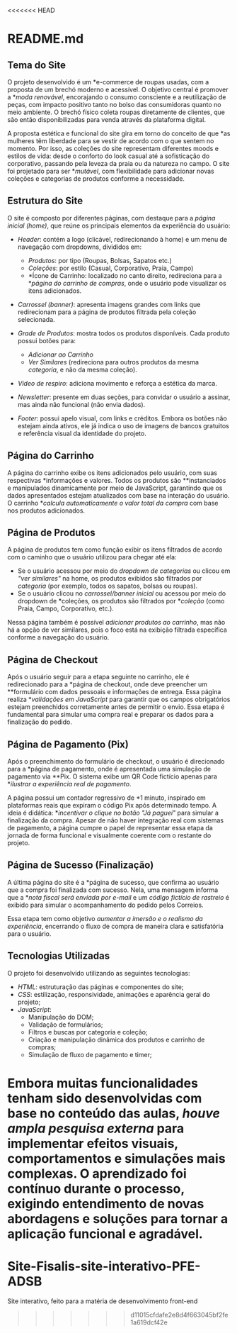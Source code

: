 <<<<<<< HEAD
# README.md

## Tema do Site

O projeto desenvolvido é um *e-commerce de roupas usadas, com a proposta de um brechó moderno e acessível. O objetivo central é promover a **moda renovável*, encorajando o consumo consciente e a reutilização de peças, com impacto positivo tanto no bolso das consumidoras quanto no meio ambiente. O brechó físico coleta roupas diretamente de clientes, que são então disponibilizadas para venda através da plataforma digital.

A proposta estética e funcional do site gira em torno do conceito de que *as mulheres têm liberdade para se vestir de acordo com o que sentem no momento. Por isso, as coleções do site representam diferentes moods e estilos de vida: desde o conforto do look casual até a sofisticação do corporativo, passando pela leveza da praia ou da natureza no campo. O site foi projetado para ser **mutável*, com flexibilidade para adicionar novas coleções e categorias de produtos conforme a necessidade.

## Estrutura do Site

O site é composto por diferentes páginas, com destaque para a *página inicial (home)*, que reúne os principais elementos da experiência do usuário:

- *Header*: contém a logo (clicável, redirecionando à home) e um menu de navegação com dropdowns, divididos em:
  - *Produtos*: por tipo (Roupas, Bolsas, Sapatos etc.)
  - *Coleções*: por estilo (Casual, Corporativo, Praia, Campo)
  - *Ícone de Carrinho: localizado no canto direito, redireciona para a **página do carrinho de compras*, onde o usuário pode visualizar os itens adicionados.

- *Carrossel (banner)*: apresenta imagens grandes com links que redirecionam para a página de produtos filtrada pela coleção selecionada.

- *Grade de Produtos*: mostra todos os produtos disponíveis. Cada produto possui botões para:
  - *Adicionar ao Carrinho*
  - *Ver Similares* (redireciona para outros produtos da mesma *categoria*, e não da mesma coleção).

- *Vídeo de respiro*: adiciona movimento e reforça a estética da marca.

- *Newsletter*: presente em duas seções, para convidar o usuário a assinar, mas ainda não funcional (não envia dados).

- *Footer*: possui apelo visual, com links e créditos. Embora os botões não estejam ainda ativos, ele já indica o uso de imagens de bancos gratuitos e referência visual da identidade do projeto.

## Página do Carrinho

A página do carrinho exibe os itens adicionados pelo usuário, com suas respectivas *informações e valores. Todos os produtos são **instanciados e manipulados dinamicamente por meio de JavaScript, garantindo que os dados apresentados estejam atualizados com base na interação do usuário. O carrinho **calcula automaticamente o valor total da compra* com base nos produtos adicionados.

## Página de Produtos

A página de produtos tem como função exibir os itens filtrados de acordo com o caminho que o usuário utilizou para chegar até ela:

- Se o usuário acessou por meio do *dropdown de categorias* ou clicou em *"ver similares"* na home, os produtos exibidos são filtrados por *categoria* (por exemplo, todos os sapatos, bolsas ou roupas).
- Se o usuário clicou no *carrossel/banner inicial* ou acessou por meio do dropdown de *coleções, os produtos são filtrados por **coleção* (como Praia, Campo, Corporativo, etc.).

Nessa página também é possível *adicionar produtos ao carrinho*, mas não há a opção de ver similares, pois o foco está na exibição filtrada específica conforme a navegação do usuário.

## Página de Checkout

Após o usuário seguir para a etapa seguinte no carrinho, ele é redirecionado para a *página de checkout, onde deve preencher um **formulário com dados pessoais e informações de entrega. Essa página realiza **validações em JavaScript* para garantir que os campos obrigatórios estejam preenchidos corretamente antes de permitir o envio. Essa etapa é fundamental para simular uma compra real e preparar os dados para a finalização do pedido.

## Página de Pagamento (Pix)

Após o preenchimento do formulário de checkout, o usuário é direcionado para a *página de pagamento, onde é apresentada uma simulação de pagamento via **Pix. O sistema exibe um QR Code fictício apenas para **ilustrar a experiência real de pagamento*.

A página possui um contador regressivo de *1 minuto, inspirado em plataformas reais que expiram o código Pix após determinado tempo. A ideia é didática: **incentivar o clique no botão "Já paguei"* para simular a finalização da compra. Apesar de não haver integração real com sistemas de pagamento, a página cumpre o papel de representar essa etapa da jornada de forma funcional e visualmente coerente com o restante do projeto.

## Página de Sucesso (Finalização)

A última página do site é a *página de sucesso, que confirma ao usuário que a compra foi finalizada com sucesso. Nela, uma mensagem informa que a **nota fiscal será enviada por e-mail* e um *código fictício de rastreio* é exibido para simular o acompanhamento do pedido pelos Correios.

Essa etapa tem como objetivo *aumentar a imersão e o realismo da experiência*, encerrando o fluxo de compra de maneira clara e satisfatória para o usuário.

## Tecnologias Utilizadas

O projeto foi desenvolvido utilizando as seguintes tecnologias:

- *HTML*: estruturação das páginas e componentes do site;
- *CSS*: estilização, responsividade, animações e aparência geral do projeto;
- *JavaScript*: 
  - Manipulação do DOM;
  - Validação de formulários;
  - Filtros e buscas por categoria e coleção;
  - Criação e manipulação dinâmica dos produtos e carrinho de compras;
  - Simulação de fluxo de pagamento e timer;

Embora muitas funcionalidades tenham sido desenvolvidas com base no conteúdo das aulas, *houve ampla pesquisa externa* para implementar efeitos visuais, comportamentos e simulações mais complexas. O aprendizado foi contínuo durante o processo, exigindo entendimento de novas abordagens e soluções para tornar a aplicação funcional e agradável.
=======
# Site-Fisalis-site-interativo-PFE-ADSB
Site interativo, feito para a matéria de desenvolvimento front-end 
>>>>>>> d11015cfdafe2e8d4f663045bf2fe1a619dcf42e
